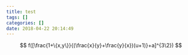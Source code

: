 ```yaml
---
title: test
tags: []
categories: []
date: 2018-04-22 20:14:49
---
```


 $$
f([\frac{1+\{x,y\}}{(\frac{x}{y}+\frac{y}{x})(u+1)}+a]^{3\2})
$$
